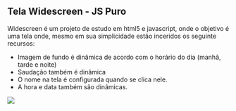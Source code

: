 ## Tela Widescreen - JS Puro

Widescreen é um projeto de estudo em html5 e javascript, onde o objetivo é uma tela onde, mesmo em sua simplicidade estão inceridos os seguinte recursos:

+ Imagem de fundo é dinâmica de acordo com o horário do dia (manhã, tarde e noite)
+ Saudação também é dinâmica
+ O nome na tela é configurada quando se clica nele.
+ A hora e data também são dinâmicas.

![](/home/wendellopes/novaProgramacao/cursos/udemy/jsTypescript/independentes/widescreen/assets/img/widescreen.jpg)